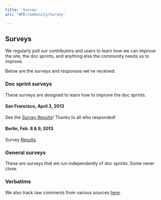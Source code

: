 ```yaml
---
title: 'Survey'
uri: 'WPD:Community/Survey'

---
```

## Surveys

We regularly poll our contributors and users to learn how we can improve the site, the doc sprints, and anything else the community needs us to improve.

Below are the surveys and responses we've received.

### Doc sprint surveys

These surveys are designed to learn how to improve the doc sprints.

#### San Francisco, April 3, 2013

See the [Survey Results](http://goo.gl/CEs8y)! Thanks to all who responded!

#### Berlin, Feb. 8 & 9, 2013

Survey [Results](/WPD:Community/Survey/Doc_Sprint/Berlin_2-2013).

### General surveys

These are surveys that we run independently of doc sprints. Some never close.

### Verbatims

We also track raw comments from various sources [here](/WPD:Community/Survey/Verbatims).
